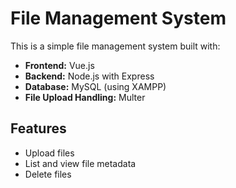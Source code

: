 # File Management System

This is a simple file management system built with:

- **Frontend:** Vue.js 
- **Backend:** Node.js with Express
- **Database:** MySQL (using XAMPP)
- **File Upload Handling:** Multer

## Features

- Upload files
- List and view file metadata
- Delete files
